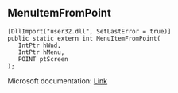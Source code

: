 ## MenuItemFromPoint

```
[DllImport("user32.dll", SetLastError = true)]
public static extern int MenuItemFromPoint(
   IntPtr hWnd,
   IntPtr hMenu,
   POINT ptScreen
);
```

Microsoft documentation: [Link](https://docs.microsoft.com/en-us/windows/win32/api/winuser/nf-winuser-menuitemfrompoint)
